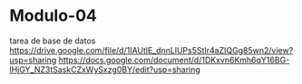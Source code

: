 # Modulo-04
tarea de base de datos
https://drive.google.com/file/d/1IAUtlE_dnnLlUPs5StIr4aZIQGg85wn2/view?usp=sharing
https://docs.google.com/document/d/1DKxvn6Kmh6qY16BG-lHjGY_NZ3tSaskCZxWySxzg0BY/edit?usp=sharing
